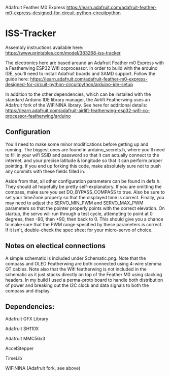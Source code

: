 Adafruit Feather M0 Express
https://learn.adafruit.com/adafruit-feather-m0-express-designed-for-circuit-python-circuitpython



# ISS-Tracker
Assembly instructions available here: https://www.printables.com/model/383268-iss-tracker

The electronics here are based around an Adafruit Feather m0 Express with a Featherwing ESP32 Wifi coprocessor. In order to build with the arduino IDE, you'll need to install Adafruit boards and SAMD support. Follow the guide here: https://learn.adafruit.com/adafruit-feather-m0-express-designed-for-circuit-python-circuitpython/arduino-ide-setup

In addition to the other dependencies, which can be installed with the standard Arduino IDE library manager, the Airlift Featherwing uses an Adafruit fork of the WiFiNINA library. See here for additional details: https://learn.adafruit.com/adafruit-airlift-featherwing-esp32-wifi-co-processor-featherwing/arduino

## Configuration
You'll need to make some minor modifications before getting up and running. The biggest ones are found in arduino_secrets.h, where you'll need to fill in your wifi SSID and password so that it can actually connect to the internet, and your precise latitude & longitude so that it can perform proper pointing. If you end up forking this code, make absolutely sure not to push any commits with these fields filled in.

Aside from that, all other configuration parameters can be found in defs.h. They should all hopefully be pretty self-explanatory. If you are omitting the compass, make sure you set DO_BYPASS_COMPASS to true. Also be sure to set your timeZone properly so that the displayed time is correct. Finally, you may need to adjust the SERVO_MIN_PWM and SERVO_MAX_PWM parameters so that the pointer properly points with the correct elevation. On startup, the servo will run through a test cycle, attempting to point at 0 degrees, then -90, then +90, then back to 0. This should give you a chance to make sure that the PWM range specified by these parameters is correct. If it isn't, double-check the spec sheet for your micro-servo of choice.

## Notes on electical connections
A simple schematic is included under Schematic.png. Note that the compass and OLED Featherwing are both connected using 4-wire stemma QT cables. Note also that the Wifi featherwing is not included in the schematic as it just stacks directly on top of the Feather M0 using stacking headers. In my build I used a perma-proto board to handle both distribution of power and breaking out the I2C clock and data signals to both the compass and display.

## Dependencies:
Adafruit GFX Library

Adafruit SH110X

Adafruit MMC56x3

AccelStepper

TimeLib

WiFiNINA (Adafruit fork, see above)
